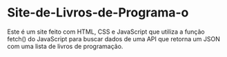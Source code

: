 # Site-de-Livros-de-Programa-o
Este é um site feito com HTML, CSS e JavaScript que utiliza a função fetch() do JavaScript para buscar dados de uma API que retorna um JSON com uma lista de livros de programação.
